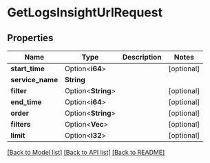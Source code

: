 # GetLogsInsightUrlRequest

## Properties

Name | Type | Description | Notes
------------ | ------------- | ------------- | -------------
**start_time** | Option<**i64**> |  | [optional]
**service_name** | **String** |  | 
**filter** | Option<**String**> |  | [optional]
**end_time** | Option<**i64**> |  | [optional]
**order** | Option<**String**> |  | [optional]
**filters** | Option<**Vec<String>**> |  | [optional]
**limit** | Option<**i32**> |  | [optional]

[[Back to Model list]](../README.md#documentation-for-models) [[Back to API list]](../README.md#documentation-for-api-endpoints) [[Back to README]](../README.md)


